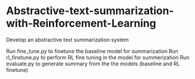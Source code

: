 # Abstractive-text-summarization-with-Reinforcement-Learning
Develop an abstractive text summarization system

Run fine_tune.py to finetune the baseline model for summarization
Run rl_finetune.py to perform RL fine tuning in the model for summerization
Run evaluate.py to generate summary from the the models (baseline and RL finetune)
